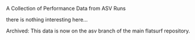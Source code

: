 A Collection of Performance Data from ASV Runs

there is nothing interesting here…

Archived: This data is now on the asv branch of the main flatsurf repository.
